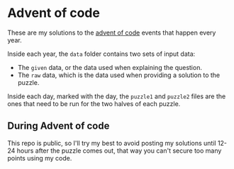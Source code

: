 # Advent of code

These are my solutions to the [advent of code](https://adventofcode.com/) events that happen every year.

Inside each year, the `data` folder contains two sets of input data:

-   The `given` data, or the data used when explaining the question.
-   The `raw` data, which is the data used when providing a solution to the puzzle.

Inside each day, marked with the day, the `puzzle1` and `puzzle2` files are the ones that need to be run for the two halves of each puzzle.

## During Advent of code

This repo is public, so I'll try my best to avoid posting my solutions until 12-24 hours after the puzzle comes out, that way you can't secure too many points using my code.
